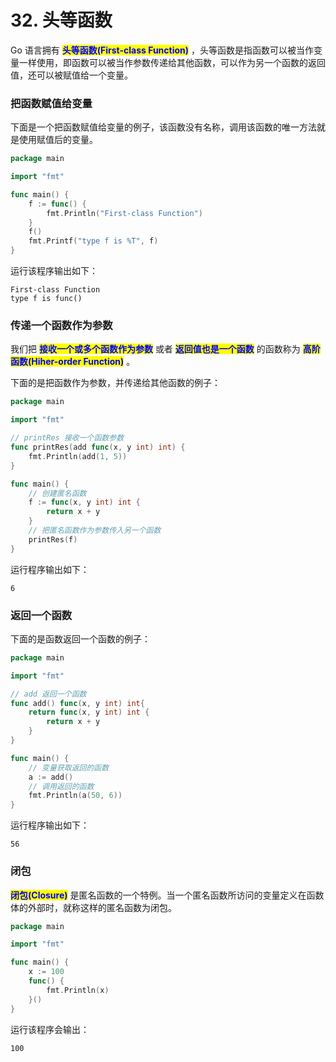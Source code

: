 # 32. 头等函数

Go 语言拥有 <mark style="color:blue;">**头等函数(First-class Function)**</mark> ，头等函数是指函数可以被当作变量一样使用，即函数可以被当作参数传递给其他函数，可以作为另一个函数的返回值，还可以被赋值给一个变量。

### 把函数赋值给变量

下面是一个把函数赋值给变量的例子，该函数没有名称，调用该函数的唯一方法就是使用赋值后的变量。

```go
package main

import "fmt"

func main() {
	f := func() {
		fmt.Println("First-class Function")
	}
	f()
	fmt.Printf("type f is %T", f)
}
```

运行该程序输出如下：

```
First-class Function
type f is func()
```

### 传递一个函数作为参数

我们把 <mark style="color:blue;">**接收一个或多个函数作为参数**</mark> 或者 <mark style="color:blue;">**返回值也是一个函数**</mark> <mark style="color:blue;"></mark><mark style="color:blue;"></mark> 的函数称为 <mark style="color:blue;">**高阶函数(Hiher-order Function)**</mark> 。

下面的是把函数作为参数，并传递给其他函数的例子：

```go
package main

import "fmt"

// printRes 接收一个函数参数
func printRes(add func(x, y int) int) {
	fmt.Println(add(1, 5))
}

func main() {
    // 创建匿名函数
	f := func(x, y int) int {
		return x + y
	}
    // 把匿名函数作为参数传入另一个函数
	printRes(f)
}
```

运行程序输出如下：

```
6
```

### 返回一个函数

下面的是函数返回一个函数的例子：

```go
package main

import "fmt"

// add 返回一个函数
func add() func(x, y int) int{
	return func(x, y int) int {
		return x + y
	}
}

func main() {
	// 变量获取返回的函数
	a := add()
	// 调用返回的函数
	fmt.Println(a(50, 6))
}
```

运行程序输出如下：

```
56
```

### 闭包

<mark style="color:blue;">**闭包(Closure)**</mark> 是匿名函数的一个特例。当一个匿名函数所访问的变量定义在函数体的外部时，就称这样的匿名函数为闭包。

```go
package main

import "fmt"

func main() {
	x := 100
	func() {
		fmt.Println(x)
	}()
}
```

运行该程序会输出：

```
100
```
